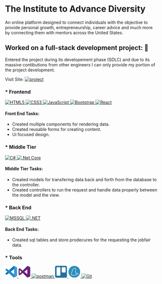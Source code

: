 # The Institute to Advance Diversity

  An online platform designed to connect individuals with the objective to provide personal growth, entrepreneurship, career advice and much more by connecting them with mentors across the United States.
##  Worked on a full-stack development project: 🧰
Entered the project during its developement phase (SDLC) and due to its massive contibutions from other engineers I can only provide my portion of the project development.

<div>
 <p style="fontSize: 21px"> Visit Site:
  <a href="https://advancingdiversity.azurewebsites.net/" target="_blank">
  <img src=https://img.shields.io/badge/adv-Diversty-blue alt=project  height="12"  />
  </a>
 </p>
</div>

### * Frontend  
<div>  
 <a href="https://en.wikipedia.org/wiki/HTML5" target="_blank">
  <img src="https://profilinator.rishav.dev/skills-assets/html5-original-wordmark.svg" alt="HTML5" height="42" />
 </a> 
 <a href="https://www.w3schools.com/css/" target="_blank">
  <img src="https://profilinator.rishav.dev/skills-assets/css3-original-wordmark.svg" alt="CSS3" height="42" />
 </a>    
 <a href="https://www.javascript.com/" target="_blank">
  <img src="https://profilinator.rishav.dev/skills-assets/javascript-original.svg" alt="JavaScript" height="35" />
 </a>  
 <a href="https://getbootstrap.com/docs/3.4/javascript/" target="_blank">
  <img src="https://profilinator.rishav.dev/skills-assets/bootstrap-plain.svg" alt="Bootstrap" height="36" />
 </a>  
 <a href="https://reactjs.org/" target="_blank">
  <img src="https://profilinator.rishav.dev/skills-assets/react-original-wordmark.svg" alt="React" height="35" />
 </a>   
 
</div>

#### Front End Tasks: 
- Created multiple components for rendering data.
- Created reusable forms for creating content.
- Ui focused design.

### * Middle Tier  
<div>  
  <a href="https://docs.microsoft.com/en-us/dotnet/csharp/" target="_blank">
    <img src="https://profilinator.rishav.dev/skills-assets/csharp-original.svg" alt="C#" height="40" />
  </a>  
  <a href="https://dotnet.microsoft.com/download" target="_blank">
    <img src="https://profilinator.rishav.dev/skills-assets/dotnetcore.png" alt=".Net Core" height="40" />
  </a>  
  
</div>

#### Middle Tier Tasks: 
- Created models for transfering data back and forth from the database to the controller.
- Created controllers to run the request and handle data properly between the model and the view.


### * Back End 
<div>  
<a href="https://www.microsoft.com/en-us/sql-server" target="_blank">
  <img src="https://www.svgrepo.com/show/303229/microsoft-sql-server-logo.svg" alt="MSSQL" height="40" />
</a>  
<a href="https://dotnet.microsoft.com/download/dotnet-framework" target="_blank">
  <img src="https://profilinator.rishav.dev/skills-assets/dot-net-original-wordmark.svg" alt=".NET" height="40" />
</a>  
</div>

#### Back End Tasks: 
-  Created sql tables and store prodecures for the requesting the jobfair data.  

### * Tools
<div>  
  <a href="https://code.visualstudio.com/" target="_blank">
    <img src="https://github.com/devicons/devicon/blob/master/icons/vscode/vscode-original.svg" alt="VSCode" height="40" />
  </a>
  <a href="https://visualstudio.microsoft.com/" target="_blank">
    <img src="https://github.com/devicons/devicon/blob/master/icons/visualstudio/visualstudio-plain.svg" alt="VisualStudio" height="40" />
  </a>  
  <a href="https://postman.com" target="_blank" rel="noreferrer"> 
    <img src="https://www.vectorlogo.zone/logos/getpostman/getpostman-icon.svg" alt="postman" height="40"/>
  </a> 
  <a href="https://trello.com/" target="_blank">
  <img src="https://github.com/devicons/devicon/blob/master/icons/trello/trello-plain.svg" alt="Trello" height="40" />
  </a> 
  <a href="https://yarnpkg.com/" target="_blank">
    <img src="https://github.com/devicons/devicon/blob/master/icons/yarn/yarn-original.svg" alt="Yarn" height="40" />
  </a>  
  <a href="https://github.com/" target="_blank">
    <img src="https://profilinator.rishav.dev/skills-assets/git-scm-icon.svg" alt="Git" height="35" />
  </a>
</div>





